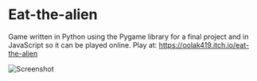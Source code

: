 # Eat-the-alien
Game written in Python using the Pygame library for a final project and in JavaScript so it can be played online.
Play at:
https://oolak419.itch.io/eat-the-alien
<br/>





<image src="Screenshot.png" alt="Screenshot"></image>
